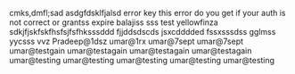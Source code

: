 
cmks,dmfl;sad
asdgfdsklfjalsd
error key
this error do you get if your auth is not correct or grantss expire balajiss
sss
test yellowfinza
sdkjfjskfskfhsfsjfsfhksssddd
fjjddsdscds
jsxcdddded
fssxsssdss
gglmss
yycsss
vvz
Pradeep@1dsz
umar@1rx
umar@7sept
umar@7sept
umar@testgain
umar@testagain
umar@testagain
umar@testagain
umar@testing
umar@testing
umar@testing
umar@testing
umar@testing
